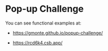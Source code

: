 # Pop-up Challenge

You can see functional examples at:

- <a href="https://gmonte.github.io/popup-challenge/" target="_blank">https://gmonte.github.io/popup-challenge/</a>

- <a href="https://rcd6k4.csb.app/" target="_blank">https://rcd6k4.csb.app/</a>

